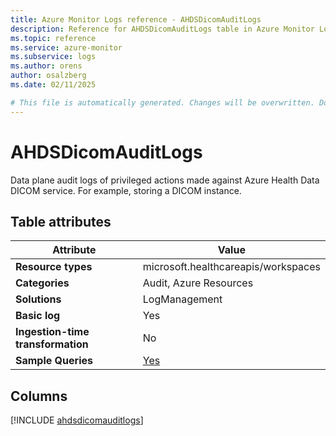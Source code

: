 ```yaml
---
title: Azure Monitor Logs reference - AHDSDicomAuditLogs
description: Reference for AHDSDicomAuditLogs table in Azure Monitor Logs.
ms.topic: reference
ms.service: azure-monitor
ms.subservice: logs
ms.author: orens
author: osalzberg
ms.date: 02/11/2025

# This file is automatically generated. Changes will be overwritten. Do not change this file directly.
---
```


# AHDSDicomAuditLogs

Data plane audit logs of privileged actions made against Azure Health Data DICOM service. For example, storing a DICOM instance.


## Table attributes

|Attribute|Value|
|---|---|
|**Resource types**|microsoft.healthcareapis/workspaces|
|**Categories**|Audit, Azure Resources|
|**Solutions**| LogManagement|
|**Basic log**|Yes|
|**Ingestion-time transformation**|No|
|**Sample Queries**|[Yes](/azure/azure-monitor/reference/queries/ahdsdicomauditlogs)|



## Columns
  
[!INCLUDE [ahdsdicomauditlogs](~/reusable-content/ce-skilling/azure/includes/azure-monitor/reference/tables/ahdsdicomauditlogs-include.md)]
